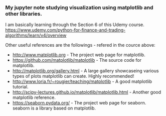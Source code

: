 ### My jupyter note studying visualization using matplotlib and other libraries.
I am basically learning through the Section 6 of this Udemy course. https://www.udemy.com/python-for-finance-and-trading-algorithms/learn/v4/overview
 
Other useful references are the followings - refered in the cource above:

- http://www.matplotlib.org - The project web page for matplotlib.
- https://github.com/matplotlib/matplotlib - The source code for matplotlib.
- http://matplotlib.org/gallery.html - A large gallery showcaseing various types of plots matplotlib can create. Highly recommended! 
- http://www.loria.fr/~rougier/teaching/matplotlib - A good matplotlib tutorial.
- http://scipy-lectures.github.io/matplotlib/matplotlib.html - Another good matplotlib reference.
- https://seaborn.pydata.org/ - The project web page for seaborn. seaborn is a library based on matplotlib. 